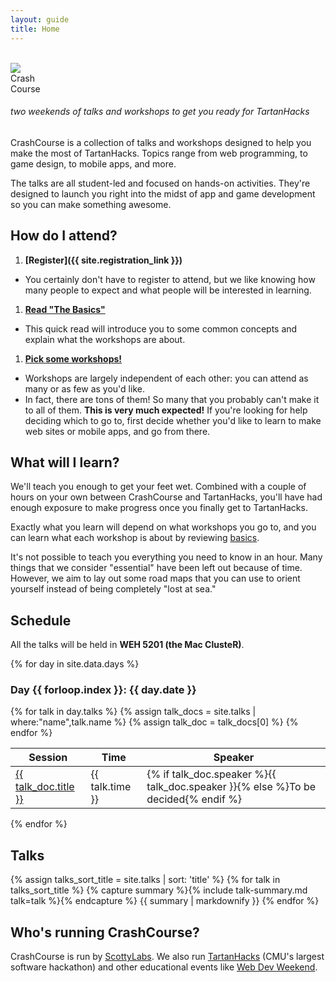 ```yaml
---
layout: guide
title: Home
---
```


<br>

<div class="hero-logo">
  <img src="{{ site.baseurl }}/assets/img/logo-red.png">
  <div class="hero-title">Crash<br>Course</div>
</div>

###### two weekends of talks and workshops to get you ready for TartanHacks

CrashCourse is a collection of talks and workshops designed to help you make the
most of TartanHacks. Topics range from web programming, to game design, to
mobile apps, and more.

The talks are all student-led and focused on hands-on activities. They're
designed to launch you right into the midst of app and game development so you
can make something awesome.


## How do I attend?

1. __[Register]({{ site.registration_link }})__
  - You certainly don't have to register to attend, but we like knowing how many
    people to expect and what people will be interested in learning.
1. __[Read "The Basics"][basics]__
  - This quick read will introduce you to some common concepts and explain what
    the workshops are about.
1. __[Pick some workshops!](#schedule)__
  - Workshops are largely independent of each other: you can attend as many or
    as few as you'd like.
  - In fact, there are tons of them! So many that you probably can't make it to
    all of them. __This is very much expected!__ If you're looking for help
    deciding which to go to, first decide whether you'd like to learn to make
    web sites or mobile apps, and go from there.


## What will I learn?

We'll teach you enough to get your feet wet. Combined with a couple of hours
on your own between CrashCourse and TartanHacks, you'll have had enough exposure
to make progress once you finally get to TartanHacks.

Exactly what you learn will depend on what workshops you go to, and you can
learn what each workshop is about by reviewing [basics][basics].

It's not possible to teach you everything you need to know in an hour. Many
things that we consider "essential" have been left out because of time. However,
we aim to lay out some road maps that you can use to orient yourself instead of
being completely "lost at sea."


## Schedule

All the talks will be held in __WEH 5201 (the Mac ClusteR)__.

{% for day in site.data.days %}
### Day {{ forloop.index }}: {{ day.date }}

<table class="full-width">
  <thead>
    <th>Session</th>
    <th>Time</th>
    <th>Speaker</th>
  </thead>
  <tbody>
  {% for talk in day.talks %}
  {% assign talk_docs = site.talks | where:"name",talk.name %}
  {% assign talk_doc = talk_docs[0] %}
    <tr>
      <td><a href="{{ site.baseurl }}{{ talk_doc.url | remove: 'index.html' }}">{{ talk_doc.title }}</a></td>
      <td>{{ talk.time }}</td>
    <td>{% if talk_doc.speaker %}{{ talk_doc.speaker }}{% else %}To be decided{% endif %}</td>
    </tr>
  {% endfor %}
  </tbody>
</table>
{% endfor %}


## Talks

{% assign talks_sort_title = site.talks | sort: 'title' %}
{% for talk in talks_sort_title %}
  {% capture summary %}{% include talk-summary.md talk=talk %}{% endcapture %}
  {{ summary | markdownify }}
{% endfor %}



## Who's running CrashCourse?

CrashCourse is run by [ScottyLabs](https://scottylabs.org). We also run
[TartanHacks](http://tartanhacks.com/) (CMU's largest software hackathon) and
other educational events like [Web Dev Weekend](https://scottylabs.org/wdw/).


[basics]: basics/
[calendar]: https://calendar.google.com/calendar/embed?src=cmu.scottylabs%40gmail.com&ctz=America/New_York
